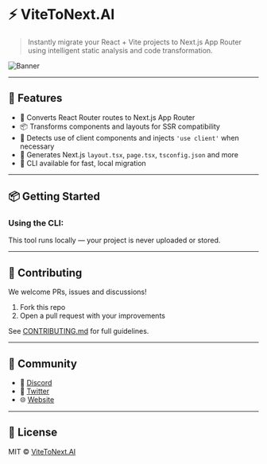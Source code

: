 # ⚡ ViteToNext.AI

> Instantly migrate your React + Vite projects to Next.js App Router using intelligent static analysis and code transformation.

![Banner](https://codebypaki.online/banner.png)

---

## 🚀 Features

- 🔁 Converts React Router routes to Next.js App Router
- 📦 Transforms components and layouts for SSR compatibility
- 🧠 Detects use of client components and injects `'use client'` when necessary
- 📄 Generates Next.js `layout.tsx`, `page.tsx`, `tsconfig.json` and more
- 🔧 CLI available for fast, local migration

---

## 📦 Getting Started

### Using the CLI:


This tool runs locally — your project is never uploaded or stored.

---

## 🤝 Contributing

We welcome PRs, issues and discussions!

1. Fork this repo
2. Open a pull request with your improvements

See [CONTRIBUTING.md](./CONTRIBUTING.md) for full guidelines.

---

## 📣 Community

- 💬 [Discord](https://discord.gg/Nkf9eKgW)
- 🧵 [Twitter](https://twitter.com/vitetonext)
- 🌐 [Website](https://codebypaki.online)

---

## 📜 License

MIT © [ViteToNext.AI](https://vitetonext.ai)
